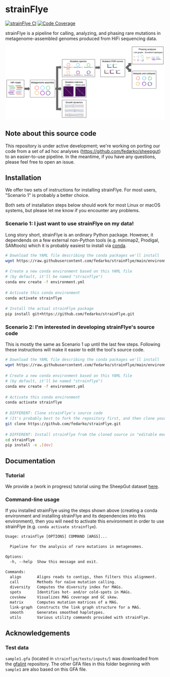# strainFlye

[![strainFlye CI](https://github.com/fedarko/strainFlye/actions/workflows/main.yml/badge.svg)](https://github.com/fedarko/strainFlye/actions/workflows/main.yml) [![Code Coverage](https://codecov.io/gh/fedarko/strainFlye/branch/main/graph/badge.svg)](https://codecov.io/gh/fedarko/strainFlye)

strainFlye is a pipeline for calling, analyzing, and phasing rare mutations
in metagenome-assembled genomes produced from HiFi sequencing data.

![strainFlye pipeline diagram](https://github.com/fedarko/strainFlye/raw/main/docs/strainflye-pipeline.png)

## Note about this source code

This repository is under active development; we're working on porting our code
from a set of ad hoc analyses (https://github.com/fedarko/sheepgut) to an
easier-to-use pipeline. In the meantime, if you have any questions,
please feel free to open an issue.

## Installation

We offer two sets of instructions for installing strainFlye. For most users,
"Scenario 1" is probably a better choice.

Both sets of installation steps below should work for most Linux or macOS
systems, but please let me know if you encounter any problems.

### Scenario 1: I just want to use strainFlye on my data!

Long story short, strainFlye is an ordinary Python package. However, it
dependends on a
few external non-Python tools (e.g. minimap2, Prodigal, SAMtools) which it is
probably easiest to install via [conda](https://conda.io).

```bash
# Download the YAML file describing the conda packages we'll install
wget https://raw.githubusercontent.com/fedarko/strainFlye/main/environment.yml

# Create a new conda environment based on this YAML file
# (by default, it'll be named "strainflye")
conda env create -f environment.yml

# Activate this conda environment
conda activate strainflye

# Install the actual strainFlye package
pip install git+https://github.com/fedarko/strainFlye.git
```

### Scenario 2: I'm interested in developing strainFlye's source code

This is mostly the same as Scenario 1 up until the last few steps.
Following these instructions will make it easier to edit the tool's source
code.

```bash
# Download the YAML file describing the conda packages we'll install
wget https://raw.githubusercontent.com/fedarko/strainFlye/main/environment.yml

# Create a new conda environment based on this YAML file
# (by default, it'll be named "strainflye")
conda env create -f environment.yml

# Activate this conda environment
conda activate strainflye

# DIFFERENT: Clone strainFlye's source code
# (It's probably best to fork the repository first, and then clone your fork)
git clone https://github.com/fedarko/strainFlye.git

# DIFFERENT: Install strainFlye from the cloned source in "editable mode"
cd strainFlye
pip install -e .[dev]
```

## Documentation

### Tutorial

We provide a (work in progress) tutorial using the SheepGut dataset
[here](https://nbviewer.org/github/fedarko/strainFlye/blob/main/docs/SheepGutExample.ipynb).

### Command-line usage

If you installed strainFlye using the steps shown above (creating a conda
environment and installing strainFlye and its dependencies into this
environment), then you will need to activate this environment in order to use
strainFlye (e.g. `conda activate strainflye`).

<!-- STARTDOCS -->
```
Usage: strainflye [OPTIONS] COMMAND [ARGS]...

  Pipeline for the analysis of rare mutations in metagenomes.

Options:
  -h, --help  Show this message and exit.

Commands:
  align       Aligns reads to contigs, then filters this alignment.
  call        Methods for naïve mutation calling.
  diversity   Computes the diversity index for MAGs.
  spots       Identifies hot- and/or cold-spots in MAGs.
  covskew     Visualizes MAG coverage and GC skew.
  matrix      Computes mutation matrices of a MAG.
  link-graph  Constructs the link graph structure for a MAG.
  smooth      Generates smoothed haplotypes.
  utils       Various utility commands provided with strainFlye.
```

## Acknowledgements

### Test data
`sample1.gfa` (located in `strainflye/tests/inputs/`)
was downloaded from the [gfalint](https://github.com/sjackman/gfalint)
repository. The other GFA files in this folder beginning with `sample1` are
also based on this GFA file.
